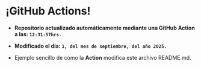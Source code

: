 # ¡GitHub Actions!
* **Repositorio actualizado automáticamente mediante una GitHub Action a las: `12:31:57hrs.`**
* **Modificado el día: `1, del mes de septiembre, del año 2025.`**

* Ejemplo sencillo de cómo la **Action** modifica este archivo README.md.
